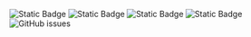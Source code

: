 ![Static Badge](https://img.shields.io/badge/blacklists-60-000000) ![Static Badge](https://img.shields.io/badge/blacklisted-2944205-cc0000) ![Static Badge](https://img.shields.io/badge/whitelisted-2242-00CC00) ![Static Badge](https://img.shields.io/badge/streaming_blacklist-28106-000000) ![GitHub issues](https://img.shields.io/github/issues/fabriziosalmi/blacklists)
